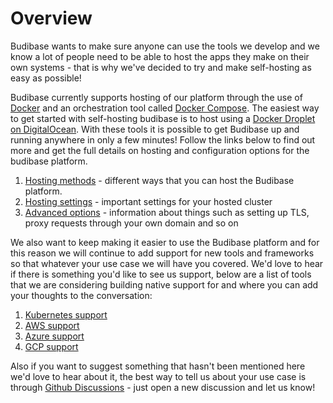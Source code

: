 # Overview

Budibase wants to make sure anyone can use the tools we develop and we know a lot of people need to be able to host the apps they make on their own systems - that is why we've decided to try and make self-hosting as easy as possible!

Budibase currently supports hosting of our platform through the use of [Docker](https://www.docker.com/) and an orchestration tool called [Docker Compose](https://docs.docker.com/compose/). The easiest way to get started with self-hosting budibase is to host using a [Docker Droplet on DigitalOcean](digitalocean.md). With these tools it is possible to get Budibase up and running anywhere in only a few minutes! Follow the links below to find out more and get the full details on hosting and configuration options for the budibase platform.

1. [Hosting methods](./) - different ways that you can host the Budibase platform.
2. [Hosting settings](../hosting-settings.md) - important settings for your hosted cluster
3. [Advanced options](../advanced-options/) - information about things such as setting up TLS, proxy requests through your own domain and so on

We also want to keep making it easier to use the Budibase platform and for this reason we will continue to add support for new tools and frameworks so that whatever your use case we will have you covered. We'd love to hear if there is something you'd like to see us support, below are a list of tools that we are considering building native support for and where you can add your thoughts to the conversation:

1. [Kubernetes support](https://github.com/Budibase/budibase/discussions/984)
2. [AWS support](https://github.com/Budibase/budibase/discussions/986)
3. [Azure support](https://github.com/Budibase/budibase/discussions/987)
4. [GCP support](https://github.com/Budibase/budibase/discussions/988)

Also if you want to suggest something that hasn't been mentioned here we'd love to hear about it, the best way to tell us about your use case is through [Github Discussions](https://github.com/Budibase/budibase/discussions) - just open a new discussion and let us know!

